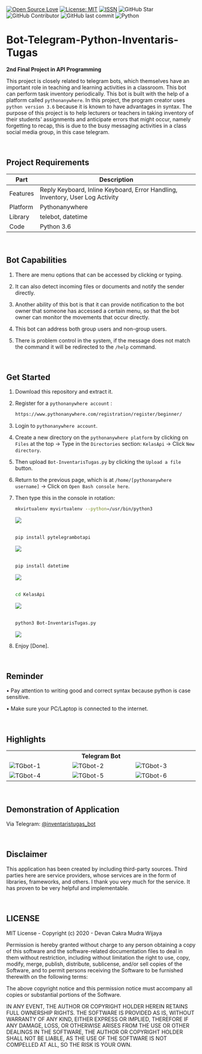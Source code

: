 [![Open Source Love](https://badges.frapsoft.com/os/v1/open-source.svg?style=flat)](https://github.com/ellerbrock/open-source-badges/)
[![License: MIT](https://img.shields.io/badge/License-MIT-blue.svg?logo=github&color=%23F7DF1E)](https://github.com/devancakra/Bot-Inventaris-Tugas-Berbasis-Python)
[![ISSN](https://img.shields.io/badge/ISSN-2686%E2%80%936099-blue.svg?logo=google-scholar&color=98FB98)](http://www.ejournal.upnjatim.ac.id/index.php/scan/article/view/2352)
![GitHub Star](https://img.shields.io/github/stars/devancakra/Bot-Inventaris-Tugas-Berbasis-Python.svg?color=FF69B4)
![GitHub Contributor](https://img.shields.io/github/contributors/devancakra/Bot-Inventaris-Tugas-Berbasis-Python.svg?color=FF8C00)
![GitHub last commit](https://img.shields.io/github/last-commit/devancakra/Bot-Inventaris-Tugas-Berbasis-Python)
![Python](https://img.shields.io/badge/-Python-blue.svg?style=flat&logo=python&logoColor=white)

# Bot-Telegram-Python-Inventaris-Tugas
<strong>2nd Final Project in API Programming</strong><br>

This project is closely related to telegram bots, which themselves have an important role in teaching and learning activities in a classroom. This bot can perform task inventory periodically. This bot is built with the help of a platform called ``` pythonanywhere ```. In this project, the program creator uses ``` python version 3.6 ``` because it is known to have advantages in syntax. The purpose of this project is to help lecturers or teachers in taking inventory of their students' assignments and anticipate errors that might occur, namely forgetting to recap, this is due to the busy messaging activities in a class social media group, in this case telegram.

<br>

## Project Requirements
| Part | Description |
| --- | --- |
| Features | Reply Keyboard, Inline Keyboard, Error Handling, Inventory, User Log Activity |
| Platform | Pythonanywhere |
| Library | telebot, datetime |
| Code | Python 3.6 |

<br>

## Bot Capabilities
1. There are menu options that can be accessed by clicking or typing.
   
2. It can also detect incoming files or documents and notify the sender directly.
   
3. Another ability of this bot is that it can provide notification to the bot owner that someone has accessed a certain menu, so that the bot owner can monitor the movements that occur directly.
   
4. This bot can address both group users and non-group users.
   
5. There is problem control in the system, if the message does not match the command it will be redirected to the ``` /help ``` command.

<br>

## Get Started
1. Download this repository and extract it.
   
2. Register for a ``` pythonanywhere account ``` :<br>

   ```bash
   https://www.pythonanywhere.com/registration/register/beginner/
   ```
3. Login to ``` pythonanywhere account ```.
   
4. Create a new directory on the ``` pythonanywhere platform ``` by clicking on ``` Files ``` at the top -> Type in the ``` Directories ``` section: ``` KelasApi ``` -> Click ``` New directory ```.

5. Then upload ``` Bot-InventarisTugas.py ``` by clicking the ``` Upload a file ``` button.

6. Return to the previous page, which is at ``` /home/[pythonanywhere username] ``` -> Click on ``` Open Bash console here ```.
  
7. Then type this in the console in rotation:

   ```bash
   mkvirtualenv myvirtualenv --python=/usr/bin/python3
   ```
   <img src="https://github.com/devancakra/Bot-Inventaris-Tugas-Berbasis-Python/assets/54527592/da359630-98c8-4742-a1d8-7a2f9beb282a">
   <br><br>

   ```bash
   pip install pytelegrambotapi
   ```
   <img src="https://github.com/devancakra/Bot-Inventaris-Tugas-Berbasis-Python/assets/54527592/c452c0b8-38f6-4ca0-987d-01e28ef0c3be">
   <br><br>

   ```bash
   pip install datetime
   ```
   <img src="https://github.com/devancakra/Bot-Inventaris-Tugas-Berbasis-Python/assets/54527592/e1ce9401-ac0d-4fff-8f93-8dbb89a893a9">
   <br><br>

   ```bash
   cd KelasApi
   ```
   <img src="https://github.com/devancakra/Bot-Inventaris-Tugas-Berbasis-Python/assets/54527592/ba30f775-d385-4433-b8c5-a74b2086fc60">
   <br><br>

   ```bash
   python3 Bot-InventarisTugas.py
   ```
   <img src="https://github.com/devancakra/Bot-Inventaris-Tugas-Berbasis-Python/assets/54527592/8391e6f8-de4b-4315-942a-4570385cc763">
   <br>

8. Enjoy [Done].

<br>

## Reminder
• Pay attention to writing good and correct syntax because python is case sensitive.

• Make sure your PC/Laptop is connected to the internet.

<br>

## Highlights
<table>
<tr>
<th colspan="4">Telegram Bot</th>
</tr>
<tr>
<td width="210"><img src="https://github.com/devancakra/Bot-Inventaris-Tugas-Berbasis-Python/assets/54527592/08217f59-1fc8-4721-a67c-4d604c4286e4" alt="TGbot-1"></td>
<td width="210"><img src="https://github.com/devancakra/Bot-Inventaris-Tugas-Berbasis-Python/assets/54527592/9d5e906a-63a8-4913-97a3-1b86aabb9d0c" alt="TGbot-2"></td>
<td width="210"><img src="https://github.com/devancakra/Bot-Inventaris-Tugas-Berbasis-Python/assets/54527592/9b684607-ca9f-4764-bf34-7ccd056fda0d" alt="TGbot-3"></td>
</tr>
<tr>
<td width="210"><img src="https://github.com/devancakra/Bot-Inventaris-Tugas-Berbasis-Python/assets/54527592/cde5ec27-79ed-412e-9b4b-33d3062bc50b" alt="TGbot-4"></td>
<td width="210"><img src="https://github.com/devancakra/Bot-Inventaris-Tugas-Berbasis-Python/assets/54527592/44b7d8f9-f3a2-42dc-a1b5-23ff54899062" alt="TGbot-5"></td>
<td width="210"><img src="https://github.com/devancakra/Bot-Inventaris-Tugas-Berbasis-Python/assets/54527592/ad0936cf-e162-42c0-a6d1-9a9ae192fbd4" alt="TGbot-6"></td>
</tr>
</table>

<br>

## Demonstration of Application
Via Telegram: <a href="http://t.me/inventaristugas_bot">@inventaristugas_bot</a>

<br>

## Disclaimer
This application has been created by including third-party sources. Third parties here are service providers, whose services are in the form of libraries, frameworks, and others. I thank you very much for the service. It has proven to be very helpful and implementable.

<br>

## LICENSE
MIT License - Copyright (c) 2020 - Devan Cakra Mudra Wijaya

Permission is hereby granted without charge to any person obtaining a copy of this software and the software-related documentation files to deal in them without restriction, including without limitation the right to use, copy, modify, merge, publish, distribute, sublicense, and/or sell copies of the Software, and to permit persons receiving the Software to be furnished therewith on the following terms:

The above copyright notice and this permission notice must accompany all copies or substantial portions of the Software.

IN ANY EVENT, THE AUTHOR OR COPYRIGHT HOLDER HEREIN RETAINS FULL OWNERSHIP RIGHTS. THE SOFTWARE IS PROVIDED AS IS, WITHOUT WARRANTY OF ANY KIND, EITHER EXPRESS OR IMPLIED, THEREFORE IF ANY DAMAGE, LOSS, OR OTHERWISE ARISES FROM THE USE OR OTHER DEALINGS IN THE SOFTWARE, THE AUTHOR OR COPYRIGHT HOLDER SHALL NOT BE LIABLE, AS THE USE OF THE SOFTWARE IS NOT COMPELLED AT ALL, SO THE RISK IS YOUR OWN.
